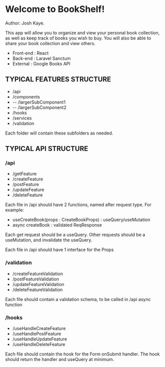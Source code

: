 # Welcome to BookShelf!

Author: Josh Kaye.

This app will allow you to organize and view your personal book collection, as well as keep track of books you wish to buy. You will also be able to share your book collection and view others.

- Front-end : React
- Back-end : Laravel Sanctum
- External : Google Books API


## TYPICAL FEATURES STRUCTURE

- /api
- /components
- -- /largerSubComponent1
- -- /largerSubComponent2
- /hooks
- /services
- /validation

Each folder will contain these subfolders as needed.

## TYPICAL API STRUCTURE

### /api
- /getFeature
- /createFeature
- /postFeature
- /updateFeature
- /deleteFeature

Each file in /api should have 2 functions, named after request type. For example:
- useCreateBook(props : CreateBookProps) : useQuery/useMutation
- async createBook : validated ReqResponse

Each get request should be a useQuery. Other requests should be a useMutation, and invalidate the useQuery.

Each file in /api should have 1 interface for the Props

### /validation
- /createFeatureValidation
- /postFeatureValidation
- /updateFeatureValidation
- /deleteFeatureValidation

Each file should contain a validation schema, to be called in /api async function

### /hooks
- /useHandleCreateFeature
- /useHandlePostFeature
- /useHandleUpdateFeature
- /useHandleDeleteFeature

Each file should contain the hook for the Form onSubmit handler. The hook should return the handler and useQuery at minimum.

